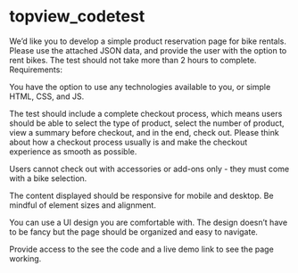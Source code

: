 # topview_codetest

We’d like you to develop a simple product reservation page for bike rentals. Please use the attached JSON data, and provide the user with the option to rent bikes. The test should not take more than 2 hours to complete. Requirements:

You have the option to use any technologies available to you, or simple HTML, CSS, and JS.

The test should include a complete checkout process, which means users should be able to select the type of product, select the number of product, view a summary before checkout, and in the end, check out. Please think about how a checkout process usually is and make the checkout experience as smooth as possible.

Users cannot check out with accessories or add-ons only - they must come with a bike selection.

The content displayed should be responsive for mobile and desktop. Be mindful of element sizes and alignment.

You can use a UI design you are comfortable with. The design doesn’t have to be fancy but the page should be organized and easy to navigate.

Provide access to the see the code and a live demo link to see the page working.
